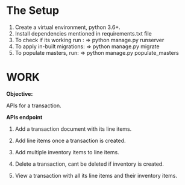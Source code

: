 # The Setup

1. Create a virtual environment, python 3.6+.
2. Install dependencies mentioned in requirements.txt file
3. To check if its working run :
 	=> python manage.py runserver
4. To apply in-built migrations:
	=> python manage.py migrate
5. To populate masters, run:
	=> python manage.py populate_masters


# WORK

**Objective:**

APIs for a transaction.

**APIs endpoint**

1.  Add a transaction document with its line items.
    
2.  Add line items once a transaction is created.
    
3.  Add multiple inventory items to line items.
    
4.  Delete a transaction, cant be deleted if inventory is created.
    
5.  View a transaction with all its line items and their inventory items.
